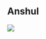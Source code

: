 ## Anshul
![](https://cdn.bmwblog.com/wp-content/uploads/2019/10/2020-BMW-M8-Competition-Coupe-Fire-Red-13.jpg)